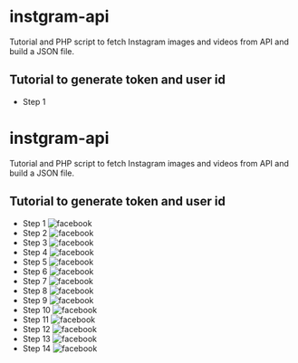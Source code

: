 # instgram-api
Tutorial and PHP script to fetch Instagram images and videos from API and build a JSON file.

## Tutorial to generate token and user id
* Step 1
# instgram-api
Tutorial and PHP script to fetch Instagram images and videos from API and build a JSON file.

## Tutorial to generate token and user id
* Step 1
![facebook](https://github.com/benoitdelorme/instgram-api/blob/main/assets/images/1.png)
* Step 2
![facebook](https://github.com/benoitdelorme/instgram-api/blob/main/assets/images/2.png)
* Step 3
![facebook](https://github.com/benoitdelorme/instgram-api/blob/main/assets/images/3.png)
* Step 4
![facebook](https://github.com/benoitdelorme/instgram-api/blob/main/assets/images/4.png)
* Step 5
![facebook](https://github.com/benoitdelorme/instgram-api/blob/main/assets/images/5.png)
* Step 6
![facebook](https://github.com/benoitdelorme/instgram-api/blob/main/assets/images/6.png)
* Step 7
![facebook](https://github.com/benoitdelorme/instgram-api/blob/main/assets/images/7.png)
* Step 8
![facebook](https://github.com/benoitdelorme/instgram-api/blob/main/assets/images/8.png)
* Step 9
![facebook](https://github.com/benoitdelorme/instgram-api/blob/main/assets/images/9.png)
* Step 10
![facebook](https://github.com/benoitdelorme/instgram-api/blob/main/assets/images/10.png)
* Step 11
![facebook](https://github.com/benoitdelorme/instgram-api/blob/main/assets/images/11.png)
* Step 12
![facebook](https://github.com/benoitdelorme/instgram-api/blob/main/assets/images/12.png)
* Step 13
![facebook](https://github.com/benoitdelorme/instgram-api/blob/main/assets/images/13.png)
* Step 14
![facebook](https://github.com/benoitdelorme/instgram-api/blob/main/assets/images/14.png)
